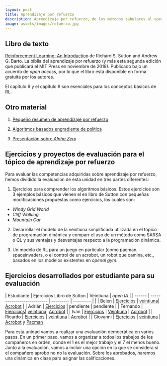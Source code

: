 ```yaml
---
layout: post
title: Aprendizaje por refuerzo
description: Aprendizaje por refuerzo, de los métodos tabulares al aperendizaje profundo
image: assets/images/refuerzo.jpg
---
```


## Libro de texto

[Reinforcement Learning: An
Introduction](https://drive.google.com/file/d/1opPSz5AZ_kVa1uWOdOiveNiBFiEOHjkG/view)
de Richard S. Sutton and Andrew G. Barto. La biblia del aprendizaje por refuerzo (y más
esta segunda edición que publicará el MIT Press en noviembre de 2018). Publicado bajo un
acuerdo de *open access*, por lo que el libro está disponible en forma gratuita por los autores.

El capítulo 6 y el capítulo 9 son esenciales para los conceptos básicos de RL.



## Otro material

1. [Pequeño resumen de aprendizaje por refuerzo](https://lilianweng.github.io/lil-log/2018/02/19/a-long-peek-into-reinforcement-learning.html)

2. [Algoritmos basados engradiente de política](https://lilianweng.github.io/lil-log/2018/04/08/policy-gradient-algorithms.html)

3. [Presentación sobre *Alpha Zero*](assets/docs/alphazero.pdf)


## Ejercicios y proyectos de evaluación para el tópico de aprendizaje por refuerzo

Para evaluar las competencias adquiridas sobre aprendizaje por refuerzo, hemos dividido la evaluacion de ésta unidad en trés partes diferentes:

1. Ejercicios para comprender los algoritmos básicos. Estos ejercicios son 3 ejemplos básicos que vienen el en libro de Sutton con pequeñas modificaciones propuestas como ejercicios, los cuales son:

  - *Windy Grid World*
  - *Cliff Walking*
  - *Mountain Car*
  
2. Desarrollar el modelo de la veintiuna simplificada utilizada en el tópico de programación dinámica y comparr el uso de un método como SARSA o QL y sus ventajas y desventajas respecto a la programación dinámica.

3. Un modelo de RL para un juego en particular (como pacman, spaceinvaders, o el control de un acrobot, un robot que camina, etc., basados en los modelos existentes en *openai gym*.

## Ejercicios desarrollados por estudiante para su evaluación

| Estudiante | Ejercicios Libro de Sutton | Veintiuna | *open IA* |
| ------     | -------------------------- | --------- | --------- |                                                                                                                         |
| Belen      | [Ejercicios](https://github.com/chasil7/topicosIA/tree/master/Aprendizaje_Refuerzo) | [veintiuna](https://github.com/chasil7/topicosIA/tree/master/Aprendizaje_Refuerzo/Black_Jack)| [Acrobot](https://github.com/chasil7/topicosIA/tree/master/Aprendizaje_Refuerzo/Acrobot) |
| Adrián     | [Ejercicios](https://github.com/adrianEVI/Topicos-IA/tree/master/Aprendizaje)  | pendiente | pendiente |
| Fernando   | [Ejercicios](https://github.com/fsr313/TADIA/tree/master/RL)| [veintiuna](https://github.com/fsr313/TADIA/blob/master/RL/Blackjack.ipynb)| [Acrobot](https://github.com/fsr313/TADIA/blob/master/RL/Gym%20Acrobot%20JL.ipynb) |
| Ivan       | [Ejercicios](https://rexemin.github.io/Topicos-IA-UNISON/2018/11/30/ejercicios-sutton-barto.html)   | [Veintiuna](https://rexemin.github.io/Topicos-IA-UNISON/2018/12/03/revancha-21.html) | [Acrobot](https://rexemin.github.io/Topicos-IA-UNISON/2018/12/09/acrobot.html) |
| Ricardo    | [Ejercicios](https://github.com/RicardoHE97/TopicosIA-Unison/tree/master/reinforcement-learning-an-introduction) | [veintiuna](https://github.com/RicardoHE97/TopicosIA-Unison/blob/master/Q_learning_BlackJack/Blackjack%20-%20Q-Learning.ipynb) | [Acrobot](https://github.com/RicardoHE97/TopicosIA-Unison/tree/master/Acrobot-v1) |
| Giovanni   | [Ejercicios](https://github.com/LuiGiovanni/Topicos_de_IA/tree/master/RL)  | [veintiuna](https://github.com/LuiGiovanni/Topicos_de_IA/tree/master/RL/Blackjack) | [Acrobot](https://github.com/LuiGiovanni/Topicos_de_IA/tree/master/RL/Acrobot) y [Pacman](https://github.com/LuiGiovanni/Topicos_de_IA/tree/master/PacmanDQN)


Para esta unidad vamos a realizar una evaluación democrática en varios pasos. En
un primer paso, vamos a organizar a todos los trabajos de los compañeros en
orden, donde el 1 es el mejor trabajo y el 7 el menos bueno. Junto a la
evaluación, vamos a incluir una opción en la que se considera si el compañero
aprobó no no la evaluación. Sobre los aprobados, haremos una dinámica en clase
para asignar las calificaciones.




